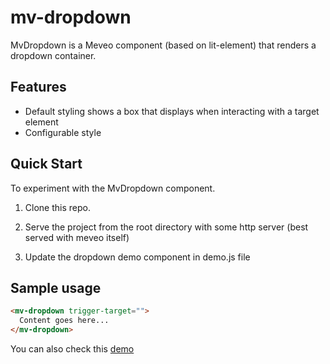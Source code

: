 # mv-dropdown

MvDropdown is a Meveo component (based on lit-element) that renders a dropdown container.

## Features

- Default styling shows a box that displays when interacting with a target element
- Configurable style

## Quick Start

To experiment with the MvDropdown component.

1. Clone this repo.

2. Serve the project from the root directory with some http server (best served with meveo itself)

3. Update the dropdown demo component in demo.js file

## Sample usage

```html
<mv-dropdown trigger-target="">
  Content goes here...
</mv-dropdown>
```

You can also check this [demo](https://dropdown.meveo.org/)
